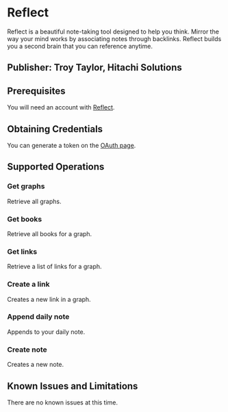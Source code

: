 # Reflect
Reflect is a beautiful note-taking tool designed to help you think. Mirror the way your mind works by associating notes through backlinks. Reflect builds you a second brain that you can reference anytime.

## Publisher: Troy Taylor, Hitachi Solutions

## Prerequisites
You will need an account with [Reflect](https://reflect.app/).

## Obtaining Credentials
You can generate a token on the [OAuth page](https://reflect.app/developer/oauth).

## Supported Operations
### Get graphs
Retrieve all graphs.
### Get books
Retrieve all books for a graph.
### Get links
Retrieve a list of links for a graph.
### Create a link
Creates a new link in a graph.
### Append daily note
Appends to your daily note.
### Create note
Creates a new note.

## Known Issues and Limitations
There are no known issues at this time.

